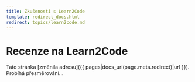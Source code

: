 ```yaml
---
title: Zkušenosti s Learn2Code
template: redirect_docs.html
redirect: topics/learn2code.md
---
```


# Recenze na Learn2Code

Tato stránka [změnila adresu]({{ pages|docs_url(page.meta.redirect)|url }}). Probíhá přesměrování…
